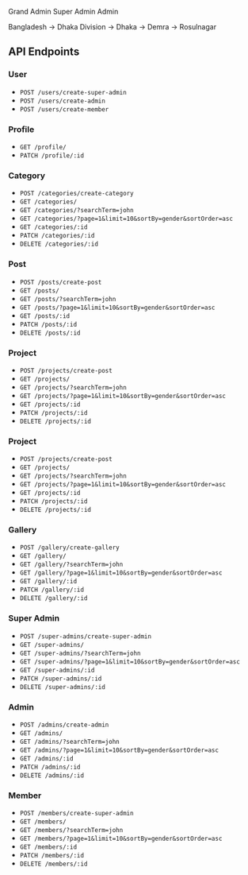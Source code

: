 <!-- Admin Role -->

Grand Admin
Super Admin
Admin

Bangladesh -> Dhaka Division -> Dhaka -> Demra -> Rosulnagar

## API Endpoints

### User

- `POST /users/create-super-admin`
- `POST /users/create-admin`
- `POST /users/create-member`

### Profile

- `GET /profile/`
- `PATCH /profile/:id`

### Category

- `POST /categories/create-category`
- `GET /categories/`
- `GET /categories/?searchTerm=john`
- `GET /categories/?page=1&limit=10&sortBy=gender&sortOrder=asc`
- `GET /categories/:id`
- `PATCH /categories/:id`
- `DELETE /categories/:id`

### Post

- `POST /posts/create-post`
- `GET /posts/`
- `GET /posts/?searchTerm=john`
- `GET /posts/?page=1&limit=10&sortBy=gender&sortOrder=asc`
- `GET /posts/:id`
- `PATCH /posts/:id`
- `DELETE /posts/:id`

### Project

- `POST /projects/create-post`
- `GET /projects/`
- `GET /projects/?searchTerm=john`
- `GET /projects/?page=1&limit=10&sortBy=gender&sortOrder=asc`
- `GET /projects/:id`
- `PATCH /projects/:id`
- `DELETE /projects/:id`

### Project

- `POST /projects/create-post`
- `GET /projects/`
- `GET /projects/?searchTerm=john`
- `GET /projects/?page=1&limit=10&sortBy=gender&sortOrder=asc`
- `GET /projects/:id`
- `PATCH /projects/:id`
- `DELETE /projects/:id`

### Gallery

- `POST /gallery/create-gallery`
- `GET /gallery/`
- `GET /gallery/?searchTerm=john`
- `GET /gallery/?page=1&limit=10&sortBy=gender&sortOrder=asc`
- `GET /gallery/:id`
- `PATCH /gallery/:id`
- `DELETE /gallery/:id`

### Super Admin

- `POST /super-admins/create-super-admin`
- `GET /super-admins/`
- `GET /super-admins/?searchTerm=john`
- `GET /super-admins/?page=1&limit=10&sortBy=gender&sortOrder=asc`
- `GET /super-admins/:id`
- `PATCH /super-admins/:id`
- `DELETE /super-admins/:id`

### Admin

- `POST /admins/create-admin`
- `GET /admins/`
- `GET /admins/?searchTerm=john`
- `GET /admins/?page=1&limit=10&sortBy=gender&sortOrder=asc`
- `GET /admins/:id`
- `PATCH /admins/:id`
- `DELETE /admins/:id`

### Member

- `POST /members/create-super-admin`
- `GET /members/`
- `GET /members/?searchTerm=john`
- `GET /members/?page=1&limit=10&sortBy=gender&sortOrder=asc`
- `GET /members/:id`
- `PATCH /members/:id`
- `DELETE /members/:id`